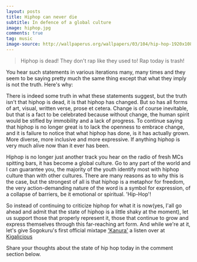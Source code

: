 ```yaml
---
layout: posts
title: Hiphop can never die
subtitle: In defence of a global culture
image: hiphop.jpg
comments: true
tag: music
image-source: http://wallpaperus.org/wallpapers/03/104/hip-hop-1920x1080-wallpaper-1653063.jpg
---
```



> Hiphop is dead! They don't rap like they used to! Rap today is trash!

You hear such statements in various iterations many, many times and they seem to be saying pretty much the same thing except that what they imply is not the truth. Here's why:

There is indeed some truth in what these statements suggest, but the truth isn't that hiphop is dead, it is that hiphop has changed. But so has all forms of art, visual, written verse, prose et cetera. Change is of course inevitable, but that is a fact to be celebrated because without change, the human spirit would be stifled by immobility and a lack of progress. To continue saying that hiphop is no longer great is to lack the openness to embrace change, and it is failure to notice that what hiphop has done, is it has actually grown. More diverse, more inclusive and more expressive. If anything hiphop is very much alive now than it ever has been.

Hiphop is no longer just another track you hear on the radio of fresh MCs spitting bars, it has become a global culture. Go to any part of the world and I can guarantee you, the majority of the youth identify most with hiphop culture than with other cultures. There are many reasons as to why this is the case, but the strongest of all is that hiphop is a metaphor for freedom, the very action-demanding nature of the word is a symbol for expression, of a collapse of barriers, be it emotional or spiritual. 'Hip-Hop'!

So instead of continuing to criticize hiphop for what it is now(yes, I'all go ahead and admit that the state of hiphop is a little shaky at the moment), let us support those that properly represent it, those that continue to grow and express themselves through this far-reaching art form. And while we're at it, let's give Sogokuru's first official mixtape <a href="http://www.kigalicious.com/#!sogokuru/ao7ue" title="Stream Kanura on Kigalicious" target="_blank">'Kanura'</a> a listen over at <a href="http://www.kigalicious.com/#!sogokuru/ao7ue" title="Stream Kanura on Kigalicious" target="_blank">Kigalicious</a>

Share your thoughts about the state of hip hop today in the comment section below.
